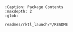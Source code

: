 ```{include} readmes/rktl_launch/README.md
```

```{toctree}
:Caption: Package Contents
:maxdepth: 2
:glob:

readmes/rktl_launch/*/README
```
